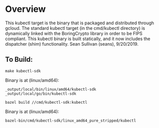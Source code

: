 # Overview

This kubectl target is the binary that is packaged and distributed through gcloud.
The standard kubectl target (in the cmd/kubectl directory) is dynamically linked
with the BoringCrypto library in order to be FIPS compliant. This kubectl binary
is built statically, and it now includes the dispatcher (shim) functionality.
Sean Sullivan (seans), 9/20/2019.

## To Build:

```
make kubectl-sdk
```

Binary is at (linux/amd64):

```
_output/local/bin/linux/amd64/kubectl-sdk
_output/local/go/bin/kubectl-sdk
```

```
bazel build //cmd/kubectl-sdk:kubectl
```

Binary is at (linux/amd64):

```
bazel-bin/cmd/kubectl-sdk/linux_amd64_pure_stripped/kubectl
```
